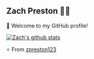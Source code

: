 ## Zach Preston 👨‍💻

🎉 Welcome to my GitHub profile!

[![Zach's github stats](https://github-readme-stats.vercel.app/api?username=zpreston123&show_icons=true&theme=prussian)](https://github.com/zpreston123)

⭐️ From [zpreston123](https://github.com/zpreston123)
